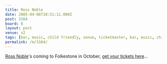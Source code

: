 ```yaml
---
title: Ross Noble
date: 2005-04-06T10:51:11.000Z
post: 3164
board: 8
layout: post
venue: v2
tags: [bar, music, child friendly, venue, ticketmaster, bar, music, child friendly, venue, ticketmaster, folkestone, ross noble]
permalink: /m/3164/
---
```

<a href="/wiki/ross+noble">Ross Noble</a>'s coming to Folkestone in October, <a href="http://www2.ticketmaster.co.uk/cgi/asp_events/byid.asp?event_id=17003A82B59F6F3B&category=CONCERTS&affiliate=POPE">get your tickets here</a>...
